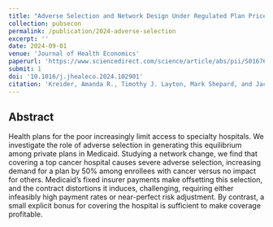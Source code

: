 ```yaml
---
title: "Adverse Selection and Network Design Under Regulated Plan Prices: Evidence From Medicaid"
collection: pubsecon
permalink: /publication/2024-adverse-selection
excerpt: ''
date: 2024-09-01
venue: 'Journal of Health Economics'
paperurl: 'https://www.sciencedirect.com/science/article/abs/pii/S0167629624000468'
submit: 1
doi: '10.1016/j.jhealeco.2024.102901'
citation: 'Kreider, Amanda R., Timothy J. Layton, Mark Shepard, and Jacob Wallace. 2024. &quot;Adverse Selection and Network Design Under Regulated Plan Prices: Evidence from Medicaid.&quot; <i>Journal of Health Economics</i> 97 (September). https://doi.org/10.1016/j.jhealeco.2024.102901.'
---
```

## Abstract
Health plans for the poor increasingly limit access to specialty hospitals. We investigate the role of adverse selection in generating this equilibrium among private plans in Medicaid. Studying a network change, we find that covering a top cancer hospital causes severe adverse selection, increasing demand for a plan by 50% among enrollees with cancer versus no impact for others. Medicaid’s fixed insurer payments make offsetting this selection, and the contract distortions it induces, challenging, requiring either infeasibly high payment rates or near-perfect risk adjustment. By contrast, a small explicit bonus for covering the hospital is sufficient to make coverage profitable.
